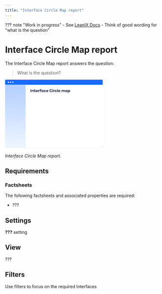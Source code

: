 ```yaml
---
title: "Interface Circle Map report"
---
```


??? note "Work in progress"
    - See [LeanIX Docs](https://docs.leanix.net/docs/integration-architecture#use-the-interface-circle-map-to-get-a-high-level-overview)
    - Think of good wording for "what is the question"

# Interface Circle Map report

The Interface Circle Map report answers the question:

>What is the question?


![Placeholder](../assets/images/interface-circle-map-thumbnail.png) 

<!--
![](https://www.leanix.net/hubfs/2019%20LX%20Website/General/Illu/ia-interface-circle-8-Col-XL.svg)
-->

*Interface Circle Map report.*

## Requirements

### Factsheets

The following factsheets and associated properties are required:

- ???

<!--
#### Tags 

- No tags are required for this report

#### Other requirement

- No other requirements
-->

## Settings

**???** setting

## View

???

<!--
### Tags

No tags are required for this report.
-->

## Filters

Use filters to focus on the required Interfaces

<!--
## Editing

This report cannot be edited.
->
